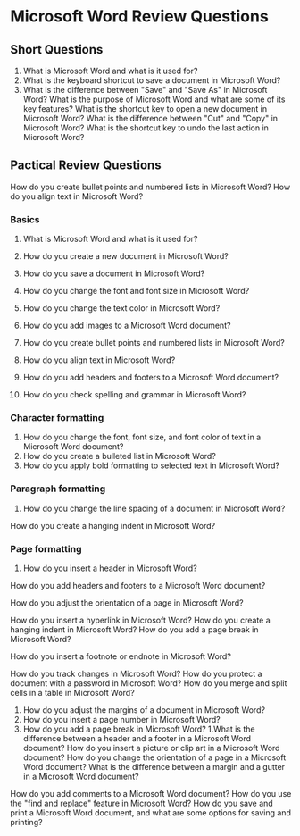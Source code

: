 # Microsoft Word Review Questions

## Short Questions 

1. What is Microsoft Word and what is it used for?
2. What is the keyboard shortcut to save a document in Microsoft Word?
3. What is the difference between "Save" and "Save As" in Microsoft Word?
What is the purpose of Microsoft Word and what are some of its key features?
What is the shortcut key to open a new document in Microsoft Word?
What is the difference between "Cut" and "Copy" in Microsoft Word?
What is the shortcut key to undo the last action in Microsoft Word?

## Pactical Review Questions

How do you create bullet points and numbered lists in Microsoft Word?
How do you align text in Microsoft Word?

### Basics

1. What is Microsoft Word and what is it used for?

2. How do you create a new document in Microsoft Word?

3. How do you save a document in Microsoft Word?

4. How do you change the font and font size in Microsoft Word?

5. How do you change the text color in Microsoft Word?

6. How do you add images to a Microsoft Word document?

7. How do you create bullet points and numbered lists in Microsoft Word?

8. How do you align text in Microsoft Word?

9. How do you add headers and footers to a Microsoft Word document?

10. How do you check spelling and grammar in Microsoft Word?


### Character formatting

1. How do you change the font, font size, and font color of text in a Microsoft Word document?
1. How do you create a bulleted list in Microsoft Word?
1. How do you apply bold formatting to selected text in Microsoft Word?

### Paragraph formatting

1. How do you change the line spacing of a document in Microsoft Word?

How do you create a hanging indent in Microsoft Word?

### Page formatting

1. How do you insert a header in Microsoft Word?

How do you add headers and footers to a Microsoft Word document?

How do you adjust the orientation of a page in Microsoft Word?

How do you insert a hyperlink in Microsoft Word?
How do you create a hanging indent in Microsoft Word?
How do you add a page break in Microsoft Word?

How do you insert a footnote or endnote in Microsoft Word?

How do you track changes in Microsoft Word?
How do you protect a document with a password in Microsoft Word?
How do you merge and split cells in a table in Microsoft Word?

1. How do you adjust the margins of a document in Microsoft Word?
1. How do you insert a page number in Microsoft Word?
1. How do you add a page break in Microsoft Word?
1.What is the difference between a header and a footer in a Microsoft Word document?
How do you insert a picture or clip art in a Microsoft Word document?
How do you change the orientation of a page in a Microsoft Word document?
What is the difference between a margin and a gutter in a Microsoft Word document?

How do you add comments to a Microsoft Word document?
How do you use the "find and replace" feature in Microsoft Word?
How do you save and print a Microsoft Word document, and what are some options for saving and printing?

